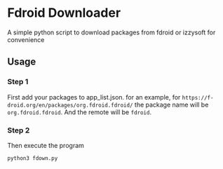 # Fdroid Downloader

A simple python script to download packages from fdroid or izzysoft for convenience

## Usage

### Step 1

First add your packages to app_list.json.
for an example,
for `https://f-droid.org/en/packages/org.fdroid.fdroid/` the package name will be `org.fdroid.fdroid`. And the remote will be `fdroid`.

### Step 2

Then execute the program

```
python3 fdown.py
```
